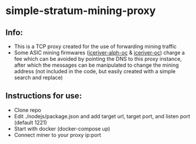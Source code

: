 # simple-stratum-mining-proxy

## Info:
- This is a TCP proxy created for the use of forwarding mining traffic
- Some ASIC mining firmwares ([iceriver-alph-oc](https://github.com/rdugan/iceriver-alph-oc) & [iceriver-oc](https://github.com/rdugan/iceriver-oc)) charge a fee which can be avoided by pointing the DNS to this proxy instance, after which the messages can be manipulated to change the mining address (not included in the code, but easily created with a simple search and replace)

## Instructions for use:
- Clone repo
- Edit ./nodejs/package.json and add target url, target port, and listen port (default 1221)
- Start with docker (docker-compose up)
- Connect miner to your proxy ip:port
